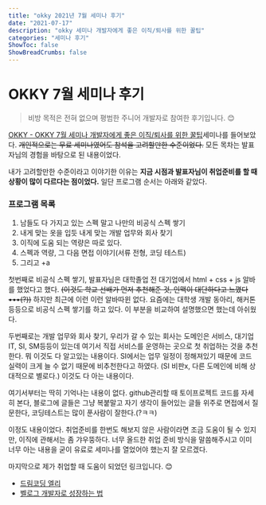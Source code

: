 ```yaml
---
title: "okky 2021년 7월 세미나 후기"
date: "2021-07-17"
description: "okky 세미나 개발자에게 좋은 이직/퇴사를 위한 꿀팁"
categories: "세미나 후기"
ShowToc: false
ShowBreadCrumbs: false
---
```

# OKKY 7월 세미나 후기
> 비방 목적은 전혀 없으며 평범한 주니어 개발자로 참여한 후기입니다. 😊

[OKKY - OKKY 7월 세미나 개발자에게 좋은 이직/퇴사를 위한 꿀팁](https://okky.kr/article/993222)세미나를 들어보았다. ~~개인적으로는 무료 세미나였어도 참석을 고려할만한 수준이었다.~~ 모든 목차는 발표자님의 경험을 바탕으로 된 내용이었다.

내가 고려할만한 수준이라고 이야기한 이유는 **지금 시점과 발표자님이 취업준비를 할 때 상황이 많이 다르다는 점이었다.** 일단 프로그램 순서는 아래와 같았다.

### 프로그램 목록

  1. 남들도 다 가지고 있는 스펙 말고 나만의 비공식 스펙 쌓기
  2. 내게 맞는 옷을 입듯 내게 맞는 개발 업무와 회사 찾기 
  3. 이직에 도움 되는 역량은 따로 있다. 
  4. 스펙과 역량, 그 다음 면접 이야기(서류 전형, 코딩 테스트)
   5. 그리고 +a

첫번째로 비공식 스펙 쌓기, 발표자님은 대학졸업 전 대기업에서 html + css + js 알바를 했었다고 했다. ~~(이것도 학교 선배가 먼저 추천해준 것, 인맥이 대단하다고 느꼈다•••(?))~~ 하지만 최근에 이런 이런 알바따윈 없다. 요즘에는 대학생 개발 동아리, 해커톤 등등으로 비공식 스펙 쌓기를 하고 있다. 이 부분을 비교하여 설명했으면 했는데 아쉬웠다.

두번째로는 개발 업무와 회사 찾기, 우리가 갈 수 있는 회사는 도메인은 서비스, 대기업 IT, SI, SM등등이 있는데 여기서 직접 서비스를 운영하는 곳으로 첫 취업하는 것을 추천한다. 뭐 이것도 다 알고있는 내용이다. SI에서는 업무 일정이 정해져있기 때문에 코드 실력이 크게 늘 수 없기 때문에 비추천한다고 하였다. (SI 비판x, 다른 도메인에 비해 상대적으로 별로다.) 이것도 다 아는 내용이다.

여기서부터는 딱히 기억나는 내용이 없다. github관리할 때 토이프로젝트 코드를 자세히 본다, 블로그에 글들은 그냥 복붙말고 자기 생각이 들어있는 글들 위주로 면접에서 질문한다, 코딩테스트는 많이 푼사람이 잘한다.(?ㅋㅋ)

이정도 내용이었다. 취업준비를 한번도 해보지 않은 사람이라면 조금 도움이 될 수 있지만, 이직에 관해서는 좀 갸우뚱하다. 너무 올드한 취업 준비 방식을 말씀해주시고 이미 너무 아는 내용을 굳이 유료로 세미나를 열었어야 했는지 잘 모르겠다.

마지막으로 제가 취업할 때 도움이 되었던 링크입니다. 😊
- [드림코딩 엘리](https://www.youtube.com/watch?v=KJUdqPDAtTI&t=156s)
- [벨로그 개발자로 성장하는 법](https://velog.io/@city7310/%EB%82%B4%EA%B0%80-%EA%B3%B5%EB%B6%80%ED%95%98%EB%8A%94-%EB%B0%A9%EC%8B%9D)
